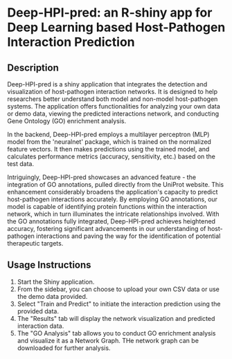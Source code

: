 # Deep-HPI-pred: an R-shiny app for Deep Learning based Host-Pathogen Interaction Prediction

## Description
Deep-HPI-pred is a shiny application that integrates the detection and visualization of host-pathogen interaction networks. It is designed to help researchers better understand both model and non-model host-pathogen systems. The application offers functionalities for analyzing your own data or demo data, viewing the predicted interactions network, and conducting Gene Ontology (GO) enrichment analysis. 

In the backend, Deep-HPI-pred employs a multilayer perceptron (MLP) model from the 'neuralnet' package, which is trained on the normalized feature vectors. It then makes predictions using the trained model, and calculates performance metrics (accuracy, sensitivity, etc.) based on the test data.

Intriguingly, Deep-HPI-pred showcases an advanced feature - the integration of GO annotations, pulled directly from the UniProt website. This enhancement considerably broadens the application's capacity to predict host-pathogen interactions accurately. By employing GO annotations, our model is capable of identifying protein functions within the interaction network, which in turn illuminates the intricate relationships involved. With the GO annotations fully integrated, Deep-HPI-pred achieves heightened accuracy, fostering significant advancements in our understanding of host-pathogen interactions and paving the way for the identification of potential therapeutic targets.

## Usage Instructions

1. Start the Shiny application.
2. From the sidebar, you can choose to upload your own CSV data or use the demo data provided.
3. Select "Train and Predict" to initiate the interaction prediction using the provided data.
4. The "Results" tab will display the network visualization and predicted interaction data.
5. The "GO Analysis" tab allows you to conduct GO enrichment analysis and visualize it as a Network Graph. THe network graph can be downloaded for further analysis.
